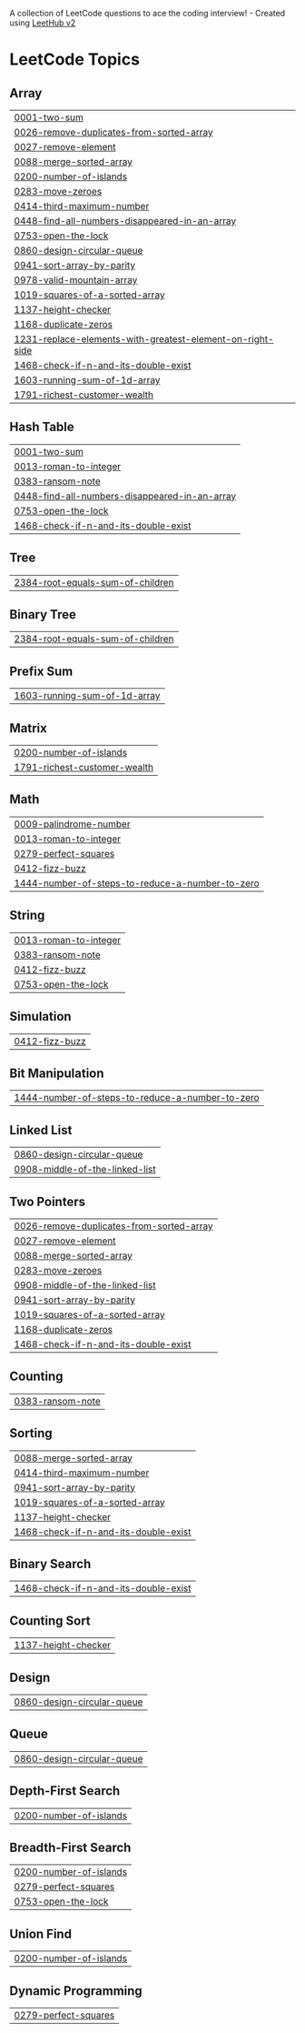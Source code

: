 A collection of LeetCode questions to ace the coding interview! - Created using [LeetHub v2](https://github.com/arunbhardwaj/LeetHub-2.0)
<!---LeetCode Topics Start-->
# LeetCode Topics
## Array
|  |
| ------- |
| [0001-two-sum](https://github.com/alozar/myleetcode/tree/master/0001-two-sum) |
| [0026-remove-duplicates-from-sorted-array](https://github.com/alozar/myleetcode/tree/master/0026-remove-duplicates-from-sorted-array) |
| [0027-remove-element](https://github.com/alozar/myleetcode/tree/master/0027-remove-element) |
| [0088-merge-sorted-array](https://github.com/alozar/myleetcode/tree/master/0088-merge-sorted-array) |
| [0200-number-of-islands](https://github.com/alozar/myleetcode/tree/master/0200-number-of-islands) |
| [0283-move-zeroes](https://github.com/alozar/myleetcode/tree/master/0283-move-zeroes) |
| [0414-third-maximum-number](https://github.com/alozar/myleetcode/tree/master/0414-third-maximum-number) |
| [0448-find-all-numbers-disappeared-in-an-array](https://github.com/alozar/myleetcode/tree/master/0448-find-all-numbers-disappeared-in-an-array) |
| [0753-open-the-lock](https://github.com/alozar/myleetcode/tree/master/0753-open-the-lock) |
| [0860-design-circular-queue](https://github.com/alozar/myleetcode/tree/master/0860-design-circular-queue) |
| [0941-sort-array-by-parity](https://github.com/alozar/myleetcode/tree/master/0941-sort-array-by-parity) |
| [0978-valid-mountain-array](https://github.com/alozar/myleetcode/tree/master/0978-valid-mountain-array) |
| [1019-squares-of-a-sorted-array](https://github.com/alozar/myleetcode/tree/master/1019-squares-of-a-sorted-array) |
| [1137-height-checker](https://github.com/alozar/myleetcode/tree/master/1137-height-checker) |
| [1168-duplicate-zeros](https://github.com/alozar/myleetcode/tree/master/1168-duplicate-zeros) |
| [1231-replace-elements-with-greatest-element-on-right-side](https://github.com/alozar/myleetcode/tree/master/1231-replace-elements-with-greatest-element-on-right-side) |
| [1468-check-if-n-and-its-double-exist](https://github.com/alozar/myleetcode/tree/master/1468-check-if-n-and-its-double-exist) |
| [1603-running-sum-of-1d-array](https://github.com/alozar/myleetcode/tree/master/1603-running-sum-of-1d-array) |
| [1791-richest-customer-wealth](https://github.com/alozar/myleetcode/tree/master/1791-richest-customer-wealth) |
## Hash Table
|  |
| ------- |
| [0001-two-sum](https://github.com/alozar/myleetcode/tree/master/0001-two-sum) |
| [0013-roman-to-integer](https://github.com/alozar/myleetcode/tree/master/0013-roman-to-integer) |
| [0383-ransom-note](https://github.com/alozar/myleetcode/tree/master/0383-ransom-note) |
| [0448-find-all-numbers-disappeared-in-an-array](https://github.com/alozar/myleetcode/tree/master/0448-find-all-numbers-disappeared-in-an-array) |
| [0753-open-the-lock](https://github.com/alozar/myleetcode/tree/master/0753-open-the-lock) |
| [1468-check-if-n-and-its-double-exist](https://github.com/alozar/myleetcode/tree/master/1468-check-if-n-and-its-double-exist) |
## Tree
|  |
| ------- |
| [2384-root-equals-sum-of-children](https://github.com/alozar/myleetcode/tree/master/2384-root-equals-sum-of-children) |
## Binary Tree
|  |
| ------- |
| [2384-root-equals-sum-of-children](https://github.com/alozar/myleetcode/tree/master/2384-root-equals-sum-of-children) |
## Prefix Sum
|  |
| ------- |
| [1603-running-sum-of-1d-array](https://github.com/alozar/myleetcode/tree/master/1603-running-sum-of-1d-array) |
## Matrix
|  |
| ------- |
| [0200-number-of-islands](https://github.com/alozar/myleetcode/tree/master/0200-number-of-islands) |
| [1791-richest-customer-wealth](https://github.com/alozar/myleetcode/tree/master/1791-richest-customer-wealth) |
## Math
|  |
| ------- |
| [0009-palindrome-number](https://github.com/alozar/myleetcode/tree/master/0009-palindrome-number) |
| [0013-roman-to-integer](https://github.com/alozar/myleetcode/tree/master/0013-roman-to-integer) |
| [0279-perfect-squares](https://github.com/alozar/myleetcode/tree/master/0279-perfect-squares) |
| [0412-fizz-buzz](https://github.com/alozar/myleetcode/tree/master/0412-fizz-buzz) |
| [1444-number-of-steps-to-reduce-a-number-to-zero](https://github.com/alozar/myleetcode/tree/master/1444-number-of-steps-to-reduce-a-number-to-zero) |
## String
|  |
| ------- |
| [0013-roman-to-integer](https://github.com/alozar/myleetcode/tree/master/0013-roman-to-integer) |
| [0383-ransom-note](https://github.com/alozar/myleetcode/tree/master/0383-ransom-note) |
| [0412-fizz-buzz](https://github.com/alozar/myleetcode/tree/master/0412-fizz-buzz) |
| [0753-open-the-lock](https://github.com/alozar/myleetcode/tree/master/0753-open-the-lock) |
## Simulation
|  |
| ------- |
| [0412-fizz-buzz](https://github.com/alozar/myleetcode/tree/master/0412-fizz-buzz) |
## Bit Manipulation
|  |
| ------- |
| [1444-number-of-steps-to-reduce-a-number-to-zero](https://github.com/alozar/myleetcode/tree/master/1444-number-of-steps-to-reduce-a-number-to-zero) |
## Linked List
|  |
| ------- |
| [0860-design-circular-queue](https://github.com/alozar/myleetcode/tree/master/0860-design-circular-queue) |
| [0908-middle-of-the-linked-list](https://github.com/alozar/myleetcode/tree/master/0908-middle-of-the-linked-list) |
## Two Pointers
|  |
| ------- |
| [0026-remove-duplicates-from-sorted-array](https://github.com/alozar/myleetcode/tree/master/0026-remove-duplicates-from-sorted-array) |
| [0027-remove-element](https://github.com/alozar/myleetcode/tree/master/0027-remove-element) |
| [0088-merge-sorted-array](https://github.com/alozar/myleetcode/tree/master/0088-merge-sorted-array) |
| [0283-move-zeroes](https://github.com/alozar/myleetcode/tree/master/0283-move-zeroes) |
| [0908-middle-of-the-linked-list](https://github.com/alozar/myleetcode/tree/master/0908-middle-of-the-linked-list) |
| [0941-sort-array-by-parity](https://github.com/alozar/myleetcode/tree/master/0941-sort-array-by-parity) |
| [1019-squares-of-a-sorted-array](https://github.com/alozar/myleetcode/tree/master/1019-squares-of-a-sorted-array) |
| [1168-duplicate-zeros](https://github.com/alozar/myleetcode/tree/master/1168-duplicate-zeros) |
| [1468-check-if-n-and-its-double-exist](https://github.com/alozar/myleetcode/tree/master/1468-check-if-n-and-its-double-exist) |
## Counting
|  |
| ------- |
| [0383-ransom-note](https://github.com/alozar/myleetcode/tree/master/0383-ransom-note) |
## Sorting
|  |
| ------- |
| [0088-merge-sorted-array](https://github.com/alozar/myleetcode/tree/master/0088-merge-sorted-array) |
| [0414-third-maximum-number](https://github.com/alozar/myleetcode/tree/master/0414-third-maximum-number) |
| [0941-sort-array-by-parity](https://github.com/alozar/myleetcode/tree/master/0941-sort-array-by-parity) |
| [1019-squares-of-a-sorted-array](https://github.com/alozar/myleetcode/tree/master/1019-squares-of-a-sorted-array) |
| [1137-height-checker](https://github.com/alozar/myleetcode/tree/master/1137-height-checker) |
| [1468-check-if-n-and-its-double-exist](https://github.com/alozar/myleetcode/tree/master/1468-check-if-n-and-its-double-exist) |
## Binary Search
|  |
| ------- |
| [1468-check-if-n-and-its-double-exist](https://github.com/alozar/myleetcode/tree/master/1468-check-if-n-and-its-double-exist) |
## Counting Sort
|  |
| ------- |
| [1137-height-checker](https://github.com/alozar/myleetcode/tree/master/1137-height-checker) |
## Design
|  |
| ------- |
| [0860-design-circular-queue](https://github.com/alozar/myleetcode/tree/master/0860-design-circular-queue) |
## Queue
|  |
| ------- |
| [0860-design-circular-queue](https://github.com/alozar/myleetcode/tree/master/0860-design-circular-queue) |
## Depth-First Search
|  |
| ------- |
| [0200-number-of-islands](https://github.com/alozar/myleetcode/tree/master/0200-number-of-islands) |
## Breadth-First Search
|  |
| ------- |
| [0200-number-of-islands](https://github.com/alozar/myleetcode/tree/master/0200-number-of-islands) |
| [0279-perfect-squares](https://github.com/alozar/myleetcode/tree/master/0279-perfect-squares) |
| [0753-open-the-lock](https://github.com/alozar/myleetcode/tree/master/0753-open-the-lock) |
## Union Find
|  |
| ------- |
| [0200-number-of-islands](https://github.com/alozar/myleetcode/tree/master/0200-number-of-islands) |
## Dynamic Programming
|  |
| ------- |
| [0279-perfect-squares](https://github.com/alozar/myleetcode/tree/master/0279-perfect-squares) |
<!---LeetCode Topics End-->